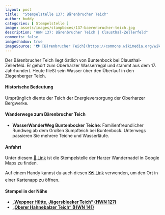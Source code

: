 ```yaml
---
layout: post
title:  "Stempelstelle 137: Bärenbrucher Teich"
author: buddy
categories: [ Stempelstelle ]
image: assets/images/stampboxes/137-baerenbrucher-teich.jpg
description: "HWN 137: Bärenbrucher Teich | Clausthal-Zellerfeld"
comments: false
imageshadow: true
imageSource: '📷 [Bärenbrucher Teich](https://commons.wikimedia.org/wiki/File:B%C3%A4renbrucher_Teich.jpg) von <a href="https://de.wikipedia.org/wiki/Benutzer:JuTe_CLZ" class="extiw" title="de:Benutzer:JuTe CLZ">Benutzer:JuTe CLZ</a> unter Lizenz Public domain'
---
```


Der Bärenbrucher Teich liegt östlich von Buntenbock bei Clausthal-Zellerfeld. Er gehört zum Oberharzer Wasserregal und stammt aus dem 17. Jahrhundert. Heute fließt sein Wasser über den Überlauf in den Ziegenberger Teich. 

#### Historische Bedeutung

Ursprünglich diente der Teich der Energieversorgung der Oberharzer Bergwerke. 

#### Wanderwege zum Bärenbrucher Teich

- **WasserWanderWeg Buntenbocker Teiche**: Familienfreundlicher Rundweg ab dem Großen Sumpfteich bei Buntenbock. Unterwegs passieren Sie mehrere Teiche und Wasserläufe. 

#### Anfahrt

Unter diesem [📍 Link](https://www.google.com/maps/dir/?api=1&origin=&destination=51.777546%2C%2010.351589) ist die Stempelstelle der Harzer Wandernadel in Google Maps zu finden.

<div class="android-only">
  Auf einem Handy kannst du auch diesen 
  <a href="geo:51.777546,10.351589">🗺️ Link</a> 
  verwenden, um den Ort in einer Kartenapp zu öffnen.
  <p></p>
</div>

#### Stempel in der Nähe

- [**„Weppner Hütte, Jägersbleeker Teich“ (HWN 127)**](/stempelstelle-127-weppner-huette-jaegersbleeker-teich)
- [**„Oberer Hahnebalzer Teich“ (HWN 141)**](/stempelstelle-141-Oberer-Hahnebalzer-Teich)
